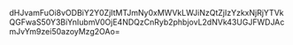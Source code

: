dHJvamFuOi8vODBiY2Y0ZjItMTJmNy0xMWVkLWJiNzQtZjIzYzkxNjRjYTVkQGFwaS50Y3BiYnIubmV0OjE4NDQzCnRyb2phbjovL2dNVk43UGJFWDJAcmJvYm9zei50azoyMzg2OAo=
